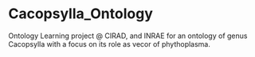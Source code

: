 # Cacopsylla_Ontology
Ontology Learning project @ CIRAD, and INRAE for an ontology of genus Cacopsylla with a focus on its role as vecor of phythoplasma.
